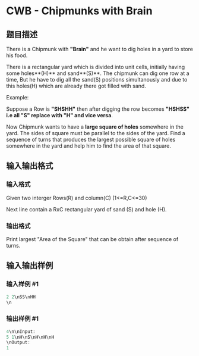 # CWB - Chipmunks with Brain

## 题目描述

There is a Chipmunk with **"Brain"** and he want to dig holes in a yard to store his food.

There is a rectangular yard which is divided into unit cells, initially having some holes**(H)** and sand**(S)**. The chipmunk can dig one row at a time, But he have to dig all the sand(S) positions simultanously and due to this holes(H) which are already there got filled with sand.

Example:

Suppose a Row is **"SHSHH"** then after digging the row becomes **"HSHSS" i.e all "S" replace with "H" and vice versa**.

Now Chipmunk wants to have a **large square of holes** somewhere in the yard. The sides of square must be parallel to the sides of the yard. Find a sequence of turns that produces the largest possible square of holes somewhere in the yard and help him to find the area of that square.

## 输入输出格式

### 输入格式

Given two interger Rows(R) and column(C) (1<=R,C<=30)

Next line contain a RxC rectangular yard of sand (S) and hole (H).

### 输出格式

Print largest "Area of the Square" that can be obtain after sequence of turns.

## 输入输出样例

### 输入样例 #1

```cpp
2 2\nSS\nHH
\n
```


### 输出样例 #1

```cpp
4\n\nInput:
5 1\nH\nS\nH\nH\nH
\nOutput:
1
```


